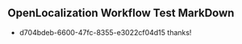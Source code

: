 ## OpenLocalization Workflow Test MarkDown
* d704bdeb-6600-47fc-8355-e3022cf04d15 thanks!

<!--HONumber=Oct16_HO3-->


